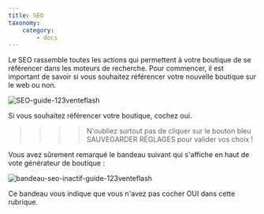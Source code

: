 ```yaml
---
title: SEO
taxonomy:
    category:
        - docs
---
```


Le SEO rassemble toutes les actions qui permettent à votre boutique de se référencer dans les moteurs de recherche. Pour commencer, il est important de savoir si vous souhaitez référencer votre nouvelle boutique sur le web ou non. 

![SEO-guide-123venteflash](media/15961817825641/SEO-guide-123venteflash.png)

Si vous souhaitez référencer votre boutique, cochez oui. 

>>>> N'oubliez surtout pas de cliquer sur le bouton bleu SAUVEGARDER RÉGLAGES pour valider vos choix ! 

Vous avez sûrement remarqué le bandeau suivant qui s'affiche en haut de vote générateur de boutique : 

![bandeau-seo-inactif-guide-123venteflash](media/15961817825641/bandeau-seo-inactif-guide-123venteflash.png)

Ce bandeau vous indique que vous n'avez pas cocher OUI dans cette rubrique. 
